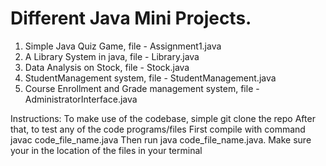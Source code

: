 # Different Java Mini Projects.
1. Simple Java Quiz Game, file - Assignment1.java
2. A Library System in java, file - Library.java
3.   Data Analysis on Stock, file - Stock.java
4.   StudentManagement system, file - StudentManagement.java
5.   Course Enrollment and Grade management system, file - AdministratorInterface.java

Instructions: 
  To make use of the codebase, simple git clone the repo
  After that, to test any of the code programs/files
  First compile with command javac code_file_name.java
  Then run java code_file_name.java.
  Make sure your in the location of the files in your terminal
